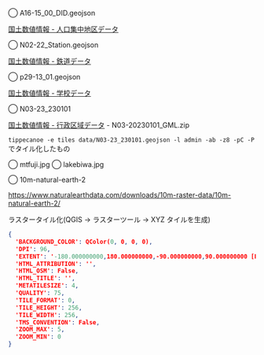 ◯ A16-15_00_DID.geojson

[国土数値情報 - 人口集中地区データ](https://nlftp.mlit.go.jp/ksj/gml/datalist/KsjTmplt-A16-v2_3.html)

◯ N02-22_Station.geojson

[国土数値情報 - 鉄道データ](https://nlftp.mlit.go.jp/ksj/gml/datalist/KsjTmplt-N02-v3_0.html)

◯ p29-13_01.geojson

[国土数値情報 - 学校データ](https://nlftp.mlit.go.jp/ksj/gml/datalist/KsjTmplt-P29-v2_0.html)

◯ N03-23_230101

[国土数値情報 - 行政区域データ](https://nlftp.mlit.go.jp/ksj/gml/datalist/KsjTmplt-N03-v3_1.html) - N03-20230101_GML.zip

`tippecanoe -e tiles data/N03-23_230101.geojson -l admin -ab -z8 -pC -P` でタイル化したもの

◯ mtfuji.jpg
◯ lakebiwa.jpg

◯ 10m-natural-earth-2

https://www.naturalearthdata.com/downloads/10m-raster-data/10m-natural-earth-2/

ラスタータイル化(QGIS -> ラスターツール -> XYZ タイルを生成)

```json
{
  'BACKGROUND_COLOR': QColor(0, 0, 0, 0),
  'DPI': 96,
  'EXTENT': '-180.000000000,180.000000000,-90.000000000,90.000000000 [EPSG:3857]',
  'HTML_ATTRIBUTION': '',
  'HTML_OSM': False,
  'HTML_TITLE': '',
  'METATILESIZE': 4,
  'QUALITY': 75,
  'TILE_FORMAT': 0,
  'TILE_HEIGHT': 256,
  'TILE_WIDTH': 256,
  'TMS_CONVENTION': False,
  'ZOOM_MAX': 5,
  'ZOOM_MIN': 0
}
```
